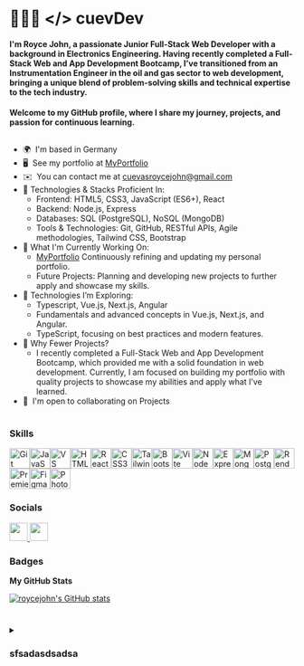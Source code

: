 👨🏻‍💻 </> cuevDev
====================================================================================================================================
#### I'm Royce John, a passionate Junior Full-Stack Web Developer with a background in Electronics Engineering. Having recently completed a Full-Stack Web and App Development Bootcamp, I’ve transitioned from an Instrumentation Engineer in the oil and gas sector to web development, bringing a unique blend of problem-solving skills and technical expertise to the tech industry.
#### Welcome to my GitHub profile, where I share my journey, projects, and passion for continuous learning.
##
* 🌍  I'm based in Germany
* 🖥️  See my portfolio at [MyPortfolio](http://cuevdev.netlify.app)
* ✉️  You can contact me at [cuevasroycejohn@gmail.com](mailto:cuevasroycejohn@gmail.com)
* 🚀 Technologies & Stacks Proficient In:
  * Frontend: HTML5, CSS3, JavaScript (ES6+), React
  * Backend: Node.js, Express
  * Databases: SQL (PostgreSQL), NoSQL (MongoDB)
  * Tools & Technologies: Git, GitHub, RESTful APIs, Agile methodologies, Tailwind CSS, Bootstrap
* 🔭 What I'm Currently Working On:
  *  [MyPortfolio](http://cuevdev.netlify.app) Continuously refining and updating my personal portfolio.
  *  Future Projects: Planning and developing new projects to further apply and showcase my skills.
* 🧠 Technologies I’m Exploring:
  * Typescript, Vue.js, Next.js, Angular
  * Fundamentals and advanced concepts in Vue.js, Next.js, and Angular.
  * TypeScript, focusing on best practices and modern features.
* 🤔 Why Fewer Projects?
  *  I recently completed a Full-Stack Web and App Development Bootcamp, which provided me with a solid foundation in web development. Currently, I am focused on building my portfolio with quality projects to showcase my abilities and apply what I’ve learned.
* 🤝  I'm open to collaborating on Projects
#
### Skills


<p align="left">
<a href="https://git-scm.com/" target="_blank" rel="noreferrer"><img src="https://raw.githubusercontent.com/danielcranney/readme-generator/main/public/icons/skills/git-colored.svg" width="36" height="36" alt="Git" /></a><a href="https://developer.mozilla.org/en-US/docs/Web/JavaScript" target="_blank" rel="noreferrer"><img src="https://raw.githubusercontent.com/danielcranney/readme-generator/main/public/icons/skills/javascript-colored.svg" width="36" height="36" alt="JavaScript" /></a><a href="https://code.visualstudio.com/" target="_blank" rel="noreferrer"><img src="https://raw.githubusercontent.com/danielcranney/readme-generator/main/public/icons/skills/visualstudiocode.svg" width="36" height="36" alt="VS Code" /></a><a href="https://developer.mozilla.org/en-US/docs/Glossary/HTML5" target="_blank" rel="noreferrer"><img src="https://raw.githubusercontent.com/danielcranney/readme-generator/main/public/icons/skills/html5-colored.svg" width="36" height="36" alt="HTML5" /></a><a href="https://reactjs.org/" target="_blank" rel="noreferrer"><img src="https://raw.githubusercontent.com/danielcranney/readme-generator/main/public/icons/skills/react-colored.svg" width="36" height="36" alt="React" /></a><a href="https://www.w3.org/TR/CSS/#css" target="_blank" rel="noreferrer"><img src="https://raw.githubusercontent.com/danielcranney/readme-generator/main/public/icons/skills/css3-colored.svg" width="36" height="36" alt="CSS3" /></a><a href="https://tailwindcss.com/" target="_blank" rel="noreferrer"><img src="https://raw.githubusercontent.com/danielcranney/readme-generator/main/public/icons/skills/tailwindcss-colored.svg" width="36" height="36" alt="TailwindCSS" /></a><a href="https://getbootstrap.com/" target="_blank" rel="noreferrer"><img src="https://raw.githubusercontent.com/danielcranney/readme-generator/main/public/icons/skills/bootstrap-colored.svg" width="36" height="36" alt="Bootstrap" /></a><a href="https://vitejs.dev/" target="_blank" rel="noreferrer"><img src="https://raw.githubusercontent.com/danielcranney/readme-generator/main/public/icons/skills/vite-colored.svg" width="36" height="36" alt="Vite" /></a><a href="https://angular.io/" target="_blank" rel="noreferrer"><img src="https://raw.githubusercontent.com/danielcranney/readme-generator/main/public/icons/skills/nodejs-colored.svg" width="36" height="36" alt="NodeJS" /></a><a href="https://expressjs.com/" target="_blank" rel="noreferrer"><img src="https://raw.githubusercontent.com/danielcranney/readme-generator/main/public/icons/skills/express-colored.svg" width="36" height="36" alt="Express" /></a><a href="https://www.mongodb.com/" target="_blank" rel="noreferrer"><img src="https://raw.githubusercontent.com/danielcranney/readme-generator/main/public/icons/skills/mongodb-colored.svg" width="36" height="36" alt="MongoDB" /></a><a href="https://www.postgresql.org/" target="_blank" rel="noreferrer"><img src="https://raw.githubusercontent.com/danielcranney/readme-generator/main/public/icons/skills/postgresql-colored.svg" width="36" height="36" alt="PostgreSQL" /></a><a href="https://render.com/" target="_blank" rel="noreferrer"><img src="https://raw.githubusercontent.com/danielcranney/readme-generator/main/public/icons/skills/render-colored.svg" width="36" height="36" alt="Render" /></a><a href="https://www.adobe.com/uk/products/premiere.html" target="_blank" rel="noreferrer"><img src="https://raw.githubusercontent.com/danielcranney/readme-generator/main/public/icons/skills/premierepro-colored.svg" width="36" height="36" alt="Premiere Pro" /></a><a href="https://www.figma.com/" target="_blank" rel="noreferrer"><img src="https://raw.githubusercontent.com/danielcranney/readme-generator/main/public/icons/skills/figma-colored.svg" width="36" height="36" alt="Figma" /></a><a href="https://www.adobe.com/uk/products/photoshop.html" target="_blank" rel="noreferrer"><img src="https://raw.githubusercontent.com/danielcranney/readme-generator/main/public/icons/skills/photoshop-colored.svg" width="36" height="36" alt="Photoshop" /></a>
</p>


### Socials

<p align="left"> <a href="https://www.github.com/roycejohn" target="_blank" rel="noreferrer"> <picture> <source media="(prefers-color-scheme: dark)" srcset="https://raw.githubusercontent.com/danielcranney/readme-generator/main/public/icons/socials/github-dark.svg" /> <source media="(prefers-color-scheme: light)" srcset="https://raw.githubusercontent.com/danielcranney/readme-generator/main/public/icons/socials/github.svg" /> <img src="https://raw.githubusercontent.com/danielcranney/readme-generator/main/public/icons/socials/github.svg" width="32" height="32" /> </picture> </a> <a href="https://www.linkedin.com/in/royce-john-cuevas" target="_blank" rel="noreferrer"> <picture> <source media="(prefers-color-scheme: dark)" srcset="https://raw.githubusercontent.com/danielcranney/readme-generator/main/public/icons/socials/linkedin-dark.svg" /> <source media="(prefers-color-scheme: light)" srcset="https://raw.githubusercontent.com/danielcranney/readme-generator/main/public/icons/socials/linkedin.svg" /> <img src="https://raw.githubusercontent.com/danielcranney/readme-generator/main/public/icons/socials/linkedin.svg" width="32" height="32" /> </picture> </a></p>

### Badges

<b>My GitHub Stats</b>

<a href="http://www.github.com/roycejohn"><img src="https://github-readme-stats.vercel.app/api?username=roycejohn&show_icons=true&hide=stars,&count_private=true&title_color=0891b2&text_color=ffffff&icon_color=0891b2&bg_color=1c1917&hide_border=true&show_icons=true" alt="roycejohn's GitHub stats" /></a>
#
<details>
 <summary><h3>sfsadasdsadsa</h3></summary>
 sdadasdsadasdsadasdsadsdfdsfdsafsdafsdafdsafasdffsdafasdsdfsafasdfasdfsadfasdfasdfasdfasdfasdfsdfsdfsdafsafasfasdfasfsadf
</details>

<!--

## Hi there 👋

I'm Royce John, a passionate Junior Full-Stack Web Developer with a background in Electronics Engineering. I transitioned from being an Instrumentation Engineer in the oil and gas sector to web development, bringing problem-solving skills and technical expertise to the tech industry. Welcome to my GitHub profile, where I share my journey, projects, and passion for continuous learning.

🚀 Technologies & Stacks I'm Familiar With:
  -Frontend: HTML5, CSS3, JavaScript (ES6+), React
  -Backend: Node.js, Express
  -Databases: SQL (PostgreSQL), NoSQL (MongoDB)
  -Tools & Technologies: Git, GitHub, RESTful APIs, Agile methodologies, Tailwind CSS, Bootstrap

🔭 I’m currently working on:
  -Exploring Vue.js, Angular, and Next.js for potential projects.
  -Planning to start a web application project, leveraging these frameworks for a comprehensive learning experience.

🌱 I’m currently learning:
  -Fundamentals and advanced concepts in Vue.js, Angular, and Next.js.
  -JavaScript and TypeScript, focusing on best practices and modern features.

👯 I’m looking to collaborate on:
  -Any projects or initiatives that use Vue.js, Angular, or Next.js.
  -Open-source contributions, especially in front-end development.
  * ⚡  I'm Deadpool... but with code instead of katanas!

🧳 Hobbies & Interests:

-I'm an avid traveler and love exploring new places and cultures. My journeys have taken me to various countries, and I'm always eager to discover more.
-A tech enthusiast at heart, I enjoy experimenting with the latest gadgets and keeping up with trends in consumer electronics.
**roycejohn/roycejohn** is a ✨ _special_ ✨ repository because its `README.md` (this file) appears on your GitHub profile.

Here are some ideas to get you started:

- 🔭 I’m currently working on ...
- 🌱 I’m currently learning ...
- 👯 I’m looking to collaborate on ...
- 🤔 I’m looking for help with ...
- 💬 Ask me about ...
- 📫 How to reach me: ...
- 😄 Pronouns: ...
- ⚡ Fun fact: ...
-->
